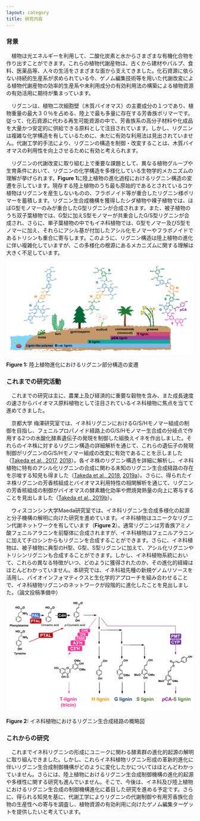 ```yaml
---
layout: category
title: 研究内容
---
```


### **背景**

　植物は光エネルギーを利用して、二酸化炭素と水からさまざまな有機化合物を作り出すことができます。これらの植物代謝産物は、古くから建材やパルプ、食料、医薬品等、人々の生活をさまざまな面から支えてきました。化石資源に依らない持続的生産系が求められている今、ゲノム編集技術等を用いた代謝改変による植物代謝産物の効率的生産系や未利用成分の有効利用法の構築による植物資源の有効活用に期待が集まっています。
 
　リグニンは、植物二次細胞壁（木質バイオマス）の主要成分の１つであり、植物重量の最大３０％を占める、陸上で最も多量に存在する芳香族ポリマーです。従って、化石資源に代わる再生可能資源の中で、芳香族系の高分子材料や化成品を大量かつ安定的に供給できる原料として注目されています。しかし、リグニンは複雑な化学構造を有しているために、未だに有効な利用法は見出されていません。代謝工学的手法により、リグニンの構造を制御・改変することは、木質バイオマスの利用性を向上させるために有効と考えられます。 

　リグニンの代謝改変に取り組む上で重要な課題として、異なる植物グループや生育条件において、リグニンの化学構造を多様化している生物学的メカニズムの理解が挙げられます。**Figure 1**に陸上植物の進化過程におけるリグニン構造の変遷を示しています。現存する陸上植物のうち最も原始的であるとされているコケ植物はリグニンを産生しないものの、フラボノイド等が重合したリグニン様ポリマーを蓄積します。リグニン生合成機構を獲得したシダ植物や裸子植物では、ほぼG型モノマーのみが重合したG型リグニンが合成されます。また、被子植物のうち双子葉植物では、G型に加えS型モノマーが共重合したG/S型リグニンが合成され、さらに、単子葉植物の中でもイネ科植物では、G型モノマー及びS型モノマーに加え、それらにアシル基が付加したアシル化モノマーやフラボノイドであるトリシンも重合に寄与します。このように、リグニン構造は陸上植物の進化に伴い複雑化していますが、この多様化の根源にあるメカニズムに関する理解は大きく不足しています。
 
![Figure 1](Figure1.png)

**Figure 1:** 陸上植物進化におけるリグニン部分構造の変遷

### **これまでの研究活動**

　これまでの研究は主に、農業上及び経済的に重要な穀物を含み、また成長速度の速さからバイオマス原料植物として注目されているイネ科植物に焦点を当てて進めてきました。
 
　京都大学 梅澤研究室では、イネ科リグニンにおけるG/S/Hモノマー組成の制御を目指し、フェニルプロパノイド経路上のG/S/Hモノマー生合成の分岐点で作用する2つの水酸化酵素遺伝子の発現を制御した組換えイネを作出しました。それらのイネ株に対するリグニン構造の詳細解析を通じて、これらの遺伝子の発現制御がリグニンのG/S/Hモノマー組成の改変に有効であることを示しました（<a href="https://link.springer.com/article/10.1007/s00425-017-2692-x">Takeda et al., 2017</a>, <a href="http://dx.doi.org/10.1111/tpj.13988">2018</a>）。各イネ株のリグニン構造を詳細に解析し、イネ科植物に特有のアシル化リグニンの合成に関わる未知のリグニン生合成経路の存在を示唆する知見も得ました（<a href="http://dx.doi.org/10.1111/tpj.13988">Takeda et al., 2018</a>, <a href="http://dx.doi.org/10.1111/tpj.14141">2019a</a>）。さらに、得られたイネ株リグニンの芳香核組成とバイオマス利用特性の相関解析を通じて、リグニンの芳香核組成の制御がバイオマスの酵素糖化効率や燃焼発熱量の向上に寄与することを見出しました（<a href="http://dx.doi.org/10.1186/s10086-019-1784-6">Takeda et al., 2019b</a>）。


　ウィスコンシン大学Maeda研究室では、イネ科リグニン生合成多様化の起源と分子機構の解明に向けた研究を進めています。イネ科植物はユニークなリグニン代謝ネットワークを有しています（**Figure 2**）。通常リグニンは芳香族アミノ酸フェニルアラニンを前駆体に合成されますが、イネ科植物はフェニルアラニンに加えてチロシンからもリグニンを合成することができます。さらに、イネ科植物は、被子植物に典型のH型、G型、S型リグニンに加えて、アシル化リグニンやトリシンリグニンも合成することができます。しかし、イネ科植物系統において、これらの異なる特徴がいつ、どのように獲得されたのか、その進化的経緯はほとんどわかっていません。本研究では、イネ科祖先種の新規ゲノムリソースを活用し、バイオインフォマティクスと生化学的アプローチを組み合わせることで、イネ科植物リグニンのネットワークが段階的に進化したことを見出しました。（論文投稿準備中）

 
![Figure 2](Figure2.png)

**Figure 2:** イネ科植物におけるリグニン生合成経路の概略図

### **これからの研究**

　これまでイネ科リグニンの形成にユニークに関わる酵素群の進化的起源の解明に取り組んできました。しかし、これらイネ科植物リグニン形成の⾰新的進化に伴いリグニン生合成制御機構がどのように変化したかについてはほとんどわかっていません。さらには、陸上植物におけるリグニン生合成制御機構の進化的起源や多様性に関する研究も進んでいません。そこで、今後は、イネ科及び陸上植物におけるリグニン生合成の制御機構進化に着目した研究を進める予定です。さらに、得られる知見を基に、代謝工学によりリグニンの代謝制御や有用芳香族化合物の生産性への寄与を調査し、植物資源の有効利用に向けたゲノム編集ターゲットを提供したいと考えています。

